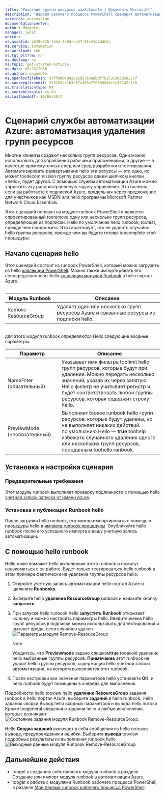 ```yaml
---
title: "Удаление группы ресурсов aaaAutomate | Документы Microsoft"
description: "Версия рабочего процесса PowerShell сценария автоматизации Azure, включая модули Runbook tooremove группы всех ресурсов в вашей подписке."
services: automation
documentationcenter: 
author: MGoedtel
manager: jwhit
editor: 
ms.assetid: b848e345-fd5d-4b9d-bc57-3fe41d2ddb5c
ms.service: automation
ms.workload: tbd
ms.tgt_pltfrm: na
ms.devlang: na
ms.topic: get-started-article
ms.date: 09/26/2016
ms.author: magoedte
ms.openlocfilehash: d7ff8064842385d57b0eebdf7b263150c958255f
ms.sourcegitcommit: 523283cc1b3c37c428e77850964dc1c33742c5f0
ms.translationtype: MT
ms.contentlocale: ru-RU
ms.lasthandoff: 10/06/2017
---
```

# <a name="azure-automation-scenario---automate-removal-of-resource-groups"></a>Сценарий службы автоматизации Azure: автоматизация удаления групп ресурсов
Многие клиенты создают несколько групп ресурсов. Одни можно использовать для управления рабочими приложениями, а другие — в качестве промежуточных сред или сред разработки и тестирования. Автоматизировать развертывание hello эти ресурсы — это одно, но может toodecommission группу ресурсов одним щелчком кнопки «hello», будет другой. С помощью службы автоматизации Azure можно упростить эту распространенную задачу управления. Это полезно, если вы работаете с подпиской Azure, предельная через предложение для участников как MSDN или hello программы Microsoft Partner Network Cloud Essentials.

Этот сценарий основан на модуле runbook PowerShell и является спроектированный tooremove одну или несколько групп ресурсов, определяющие из подписки. Hello по умолчанию hello runbook, tootest, прежде чем продолжить. Это гарантирует, что не удалить случайно hello группы ресурсов, прежде чем вы будете готовы toocomplete этой процедуры.   

## <a name="getting-hello-scenario"></a>Начало сценария hello
Этот сценарий состоит из runbook PowerShell, который можно загрузить из hello [коллекции PowerShell](https://www.powershellgallery.com/packages/Remove-ResourceGroup/1.0/DisplayScript). Можно также импортировать его непосредственно из hello [коллекции модулей Runbook](automation-runbook-gallery.md) в hello портал Azure.<br><br>

| Модуль Runbook | Описание |
| --- | --- |
| Remove-ResourceGroup |Удаляет один или несколько групп ресурсов Azure и связанные ресурсы из подписки hello. |

<br>
для этого модуля runbook определяются Hello следующие входные параметры.

| Параметр | Описание |
| --- | --- |
| NameFilter (обязательный) |Указывает имя фильтра toolimit hello групп ресурсов, которые будут при удалении. Можно передать несколько значений, указав их через запятую.<br>Hello фильтр не учитывает регистр и будет соответствовать любой группы ресурсов, которая содержит строку hello. |
| PreviewMode (необязательный) |Выполняет toosee runbook hello групп ресурсов, которые будут удалены, но не выполняет никаких действий.<br>по умолчанию Hello — **true** toohelp избежать случайного удаления одного или нескольких групп ресурсов, переданным toohello runbook. |

## <a name="install-and-configure-this-scenario"></a>Установка и настройка сценария
### <a name="prerequisites"></a>Предварительные требования
Этот модуль runbook выполняет проверку подлинности с помощью hello [учетная запись запуска от имени Azure](automation-sec-configure-azure-runas-account.md).    

### <a name="install-and-publish-hello-runbooks"></a>Установка и публикации Runbook hello
После загрузки hello runbook, его можно импортировать с помощью процедуры hello в [импорта runbook процедуры](automation-creating-importing-runbook.md#importing-a-runbook-from-a-file-into-azure-automation). Опубликуйте hello runbook после его успешного импорта в вашу учетную запись автоматизации.

## <a name="using-hello-runbook"></a>С помощью hello runbook
Hello ниже поможет hello выполнение этого runbook и помогут ознакомиться с ее работе. Будет только тестироваться hello runbook в этом примере фактически не удаление группы ресурсов hello.  

1. Откройте учетную запись автоматизации hello портал Azure и щелкните **Runbooks**.
2. Выберите hello **удаление ResourceGroup** runbook и нажмите кнопку **запустить**.
3. При запуске hello runbook hello **запустить Runbook** открывает колонку и можно настроить параметры hello. Введите имена hello групп ресурсов в подписке можно использовать для тестирования и вызовет вреда, если случайно удален.<br> ![Параметры модуля Remove-ResouceGroup](media/automation-scenario-remove-resourcegroup/remove-resourcegroup-input-parameters.png)

   > [!NOTE]
   > Убедитесь, что **Previewmode** задано слишком**true** tooavoid удаление hello выбранные группы ресурсов.  **Примечание** этот runbook не удалит hello группы ресурсов, содержащий hello учетной записи автоматизации, на котором выполняется этот runbook.  
   >
   >
4. После настройки все значения параметров hello установите **ОК**, и hello runbook будут помещены в очередь для выполнения.  

Подробности hello tooview hello **удаление ResourceGroup** задания runbook в hello портал Azure, выберите **заданий** в hello runbook. Hello задания сводки Вывод hello входных параметров и вывода hello потока Кроме toogeneral сведения о задании hello и любые исключения, которые возникают.<br> ![Состояние задания модуля Runbook Remove-ResourceGroup](media/automation-scenario-remove-resourcegroup/remove-resourcegroup-runbook-job-status.png).

Hello **Сводка заданий** включает в себя сообщения из hello потоков вывода, предупреждения и ошибки. Выберите **вывода** tooview подробные результаты из выполнения runbook hello.<br> ![Выходные данные модуля Runbook Remove-ResourceGroup](media/automation-scenario-remove-resourcegroup/remove-resourcegroup-runbook-job-output.png)

## <a name="next-steps"></a>Дальнейшие действия
* tooget к созданию собственного модуля runbook в разделе [Создание или импорт модуля runbook в автоматизации Azure](automation-creating-importing-runbook.md).
* tooget к работе с модулями Runbook рабочего процесса PowerShell, в разделе [Мой первый runbook рабочего процесса PowerShell](automation-first-runbook-textual.md).
